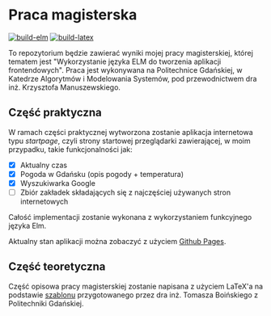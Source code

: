 # Praca magisterska

[![build-elm](https://github.com/marcinjurczak/mgr/actions/workflows/build_elm.yml/badge.svg)](https://github.com/marcinjurczak/mgr/actions/workflows/build_elm.yml)
[![build-latex](https://github.com/marcinjurczak/mgr/actions/workflows/build_latex.yml/badge.svg)](https://github.com/marcinjurczak/mgr/actions/workflows/build_latex.yml)

To repozytorium będzie zawierać wyniki mojej pracy magisterskiej, której tematem jest "Wykorzystanie języka ELM do tworzenia aplikacji frontendowych". Praca jest wykonywana na Politechnice Gdańskiej, w Katedrze Algorytmów i Modelowania Systemów, pod przewodnictwem dra inż. Krzysztofa Manuszewskiego.

## Część praktyczna

W ramach części praktycznej wytworzona zostanie aplikacja internetowa typu *startpage*, czyli strony startowej przeglądarki zawierającej, w moim przypadku, takie funkcjonalności jak:

- [x] Aktualny czas
- [x] Pogoda w Gdańsku (opis pogody + temperatura)
- [x] Wyszukiwarka Google
- [ ] Zbiór zakładek składających się z najczęściej używanych stron internetowych

Całość implementacji zostanie wykonana z wykorzystaniem funkcyjnego języka Elm.

Aktualny stan aplikacji można zobaczyć z użyciem [Github Pages](https://marcinjurczak.github.io/mgr/).

## Część teoretyczna

Część opisowa pracy magisterskiej zostanie napisana z użyciem LaTeX'a na podstawie [szablonu](https://www.overleaf.com/latex/templates/gdansk-university-of-technology-thesis-template/tngwxnzvzzqb) przygotowanego przez dra inż. Tomasza Boińskiego z Politechniki Gdańskiej.
